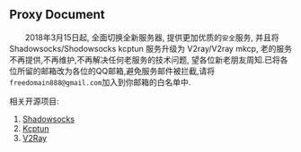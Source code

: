 
## Proxy Document

&emsp;&emsp;2018年3月15日起, 全面切换全新服务器, 提供更加优质的`安全`服务, 并且将 Shadowsocks/Shodowsocks kcptun 服务升级为 V2ray/V2ray mkcp, 老的服务不再提供,不再维护,不再解决任何老服务的技术问题, 望各位新老朋友周知.已将各位所留的邮箱改为各位的QQ邮箱,避免服务邮件被拦截,请将`freedomain888@gmail.com`加入到你邮箱的白名单中.  

相关开源项目:  
1. [Shadowsocks](https://github.com/shadowsocks)
2. [Kcptun](https://github.com/xtaci/kcptun)
3. [V2Ray](https://github.com/v2ray)

